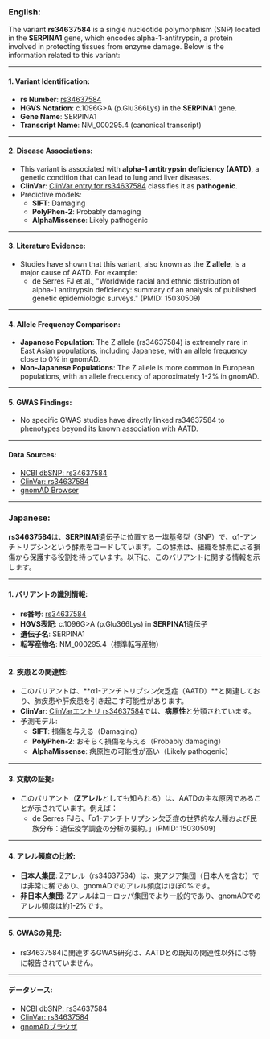 ### English:
The variant **rs34637584** is a single nucleotide polymorphism (SNP) located in the **SERPINA1** gene, which encodes alpha-1-antitrypsin, a protein involved in protecting tissues from enzyme damage. Below is the information related to this variant:

---

#### 1. **Variant Identification**:
   - **rs Number**: [rs34637584](https://www.ncbi.nlm.nih.gov/snp/rs34637584)
   - **HGVS Notation**: c.1096G>A (p.Glu366Lys) in the **SERPINA1** gene.
   - **Gene Name**: SERPINA1
   - **Transcript Name**: NM_000295.4 (canonical transcript)

---

#### 2. **Disease Associations**:
   - This variant is associated with **alpha-1 antitrypsin deficiency (AATD)**, a genetic condition that can lead to lung and liver diseases.
   - **ClinVar**: [ClinVar entry for rs34637584](https://www.ncbi.nlm.nih.gov/clinvar/variation/rs34637584) classifies it as **pathogenic**.
   - Predictive models:
     - **SIFT**: Damaging
     - **PolyPhen-2**: Probably damaging
     - **AlphaMissense**: Likely pathogenic

---

#### 3. **Literature Evidence**:
   - Studies have shown that this variant, also known as the **Z allele**, is a major cause of AATD. For example:
     - de Serres FJ et al., "Worldwide racial and ethnic distribution of alpha-1 antitrypsin deficiency: summary of an analysis of published genetic epidemiologic surveys." (PMID: 15030509)

---

#### 4. **Allele Frequency Comparison**:
   - **Japanese Population**: The Z allele (rs34637584) is extremely rare in East Asian populations, including Japanese, with an allele frequency close to 0% in gnomAD.
   - **Non-Japanese Populations**: The Z allele is more common in European populations, with an allele frequency of approximately 1-2% in gnomAD.

---

#### 5. **GWAS Findings**:
   - No specific GWAS studies have directly linked rs34637584 to phenotypes beyond its known association with AATD.

---

#### Data Sources:
- [NCBI dbSNP: rs34637584](https://www.ncbi.nlm.nih.gov/snp/rs34637584)
- [ClinVar: rs34637584](https://www.ncbi.nlm.nih.gov/clinvar/variation/rs34637584)
- [gnomAD Browser](https://gnomad.broadinstitute.org/variant/14-94844634-C-T)

---

### Japanese:
**rs34637584**は、**SERPINA1**遺伝子に位置する一塩基多型（SNP）で、α1-アンチトリプシンという酵素をコードしています。この酵素は、組織を酵素による損傷から保護する役割を持っています。以下に、このバリアントに関する情報を示します。

---

#### 1. **バリアントの識別情報**:
   - **rs番号**: [rs34637584](https://www.ncbi.nlm.nih.gov/snp/rs34637584)
   - **HGVS表記**: c.1096G>A (p.Glu366Lys) in **SERPINA1**遺伝子
   - **遺伝子名**: SERPINA1
   - **転写産物名**: NM_000295.4（標準転写産物）

---

#### 2. **疾患との関連性**:
   - このバリアントは、**α1-アンチトリプシン欠乏症（AATD）**と関連しており、肺疾患や肝疾患を引き起こす可能性があります。
   - **ClinVar**: [ClinVarエントリ rs34637584](https://www.ncbi.nlm.nih.gov/clinvar/variation/rs34637584)では、**病原性**と分類されています。
   - 予測モデル:
     - **SIFT**: 損傷を与える（Damaging）
     - **PolyPhen-2**: おそらく損傷を与える（Probably damaging）
     - **AlphaMissense**: 病原性の可能性が高い（Likely pathogenic）

---

#### 3. **文献の証拠**:
   - このバリアント（**Zアレル**としても知られる）は、AATDの主な原因であることが示されています。例えば：
     - de Serres FJら、「α1-アンチトリプシン欠乏症の世界的な人種および民族分布：遺伝疫学調査の分析の要約。」(PMID: 15030509)

---

#### 4. **アレル頻度の比較**:
   - **日本人集団**: Zアレル（rs34637584）は、東アジア集団（日本人を含む）では非常に稀であり、gnomADでのアレル頻度はほぼ0%です。
   - **非日本人集団**: Zアレルはヨーロッパ集団でより一般的であり、gnomADでのアレル頻度は約1-2%です。

---

#### 5. **GWASの発見**:
   - rs34637584に関連するGWAS研究は、AATDとの既知の関連性以外には特に報告されていません。

---

#### データソース:
- [NCBI dbSNP: rs34637584](https://www.ncbi.nlm.nih.gov/snp/rs34637584)
- [ClinVar: rs34637584](https://www.ncbi.nlm.nih.gov/clinvar/variation/rs34637584)
- [gnomADブラウザ](https://gnomad.broadinstitute.org/variant/14-94844634-C-T)